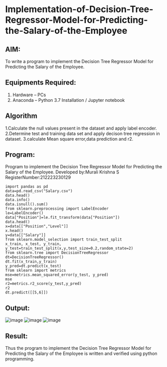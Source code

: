 # Implementation-of-Decision-Tree-Regressor-Model-for-Predicting-the-Salary-of-the-Employee

## AIM:
To write a program to implement the Decision Tree Regressor Model for Predicting the Salary of the Employee.

## Equipments Required:
1. Hardware – PCs
2. Anaconda – Python 3.7 Installation / Jupyter notebook

## Algorithm
1.Calculate the null values present in the dataset and apply label encoder.
2.Determine test and training data set and apply decison tree regression in dataset.
3.calculate Mean square error,data prediction and r2.

## Program:
Program to implement the Decision Tree Regressor Model for Predicting the Salary of the Employee.
Developed by:Murali Krishna S  
RegisterNumber:212223230129
```
import pandas as pd
data=pd.read_csv("Salary.csv")
data.head()
data.info()
data.isnull().sum()
from sklearn.preprocessing import LabelEncoder
le=LabelEncoder()
data["Position"]=le.fit_transform(data["Position"])
data.head()
x=data[["Position","Level"]]
x.head()
y=data[["Salary"]]
from sklearn.model_selection import train_test_split
x_train, x_test, y_train, y_test=train_test_split(x,y,test_size=0.2,random_state=2)
from sklearn.tree import DecisionTreeRegressor
dt=DecisionTreeRegressor()
dt.fit(x_train,y_train)
y_pred=dt.predict(x_test)
from sklearn import metrics
mse=metrics.mean_squared_error(y_test, y_pred)
mse
r2=metrics.r2_score(y_test,y_pred)
r2
dt.predict([[5,6]])
```

## Output:
![image](https://github.com/Murali-Krishna0/Implementation-of-Decision-Tree-Regressor-Model-for-Predicting-the-Salary-of-the-Employee/assets/149054535/02944d75-7dbb-488e-89c8-d0e2e7d2ec31)
![image](https://github.com/Murali-Krishna0/Implementation-of-Decision-Tree-Regressor-Model-for-Predicting-the-Salary-of-the-Employee/assets/149054535/fbb13534-328b-4e9e-88b4-bf63feccfc51)
![image](https://github.com/Murali-Krishna0/Implementation-of-Decision-Tree-Regressor-Model-for-Predicting-the-Salary-of-the-Employee/assets/149054535/245d6fec-b438-469e-af48-af1978b398d5)


## Result:
Thus the program to implement the Decision Tree Regressor Model for Predicting the Salary of the Employee is written and verified using python programming.
